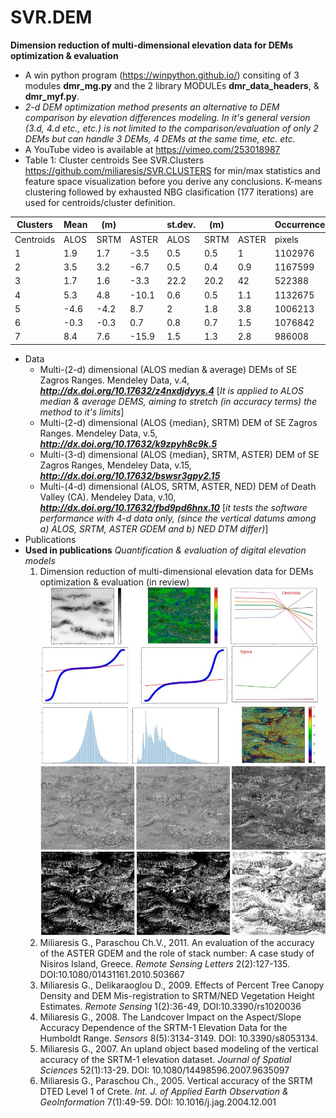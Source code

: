 # SVR.DEM
**Dimension reduction of multi-dimensional elevation data for DEMs optimization & evaluation**
* A win python program (https://winpython.github.io/) consiting of 3 modules **dmr_mg.py** and the 2 library MODULEs **dmr_data_headers**, & **dmr_myf.py**.
* _2-d DEM optimization method presents an alternative to DEM comparison by elevation differences modeling. In it's general version (3.d, 4.d etc., etc.) is not limited to the comparison/evaluation of only 2 DEMs but can handle 3 DEMs, 4 DEMs at the same time, etc. etc._
* A YouTube video is available at https://vimeo.com/253018987
* Table 1: Cluster centroids 
See SVR.Clusters https://github.com/miliaresis/SVR.CLUSTERS for min/max statistics and feature space visualization before you derive any conclusions. K-means clustering followed by exhausted NBG clasification (177 iterations) are used for centroids/cluster definition.

| Clusters  	| Mean 	|   (m)	|       	| st.dev. 	|    (m)  	|         	| Occurrence 	|            	|
|-----------	|------	|------	|-------	|---------	|---------	|---------	|------------	|------------	|
| Centroids 	| ALOS 	| SRTM 	| ASTER 	| ALOS    	| SRTM    	| ASTER   	| pixels     	| %          	|
| 1         	| 1.9  	| 1.7  	| -3.5  	| 0.5     	| 0.5     	| 1       	| 1102976    	| 15.8       	|
| 2         	| 3.5  	| 3.2  	| -6.7  	| 0.5     	| 0.4     	| 0.9     	| 1167599    	| 16.7       	|
| 3         	| 1.7  	| 1.6  	| -3.3  	| 22.2    	| 20.2    	| 42      	| 522388     	| 7.5        	|
| 4         	| 5.3  	| 4.8  	| -10.1 	| 0.6     	| 0.5     	| 1.1     	| 1132675    	| 16.2       	|
| 5         	| -4.6 	| -4.2 	| 8.7   	| 2       	| 1.8     	| 3.8     	| 1006213    	| 14.4       	|
| 6         	| -0.3 	| -0.3 	| 0.7   	| 0.8     	| 0.7     	| 1.5     	| 1076842    	| 15.4       	|
| 7         	| 8.4  	| 7.6  	| -15.9 	| 1.5     	| 1.3     	| 2.8     	| 986008     	| 14.1       	|

* Data
  * Multi-(2-d) dimensional (ALOS median & average) DEMs of SE Zagros Ranges. Mendeley Data,  v.4, _**http://dx.doi.org/10.17632/z4nxdjdyys.4**_ [_It is applied to ALOS median & average DEMS, aiming to stretch (in accuracy terms) the method to it's limits_] 
  * Multi-(2-d) dimensional (ALOS {median}, SRTM) DEM of SE Zagros Ranges. Mendeley Data, v.5, _**http://dx.doi.org/10.17632/k9zpyh8c9k.5**_
  * Multi-(3-d) dimensional (ALOS {median}, SRTM, ASTER) DEM of SE Zagros Ranges, Mendeley Data,  v.15, _**http://dx.doi.org/10.17632/bswsr3gpy2.15**_
  * Multi-(4-d) dimensional (ALOS, SRTM, ASTER, NED)  DEM of Death Valley (CA). Mendeley Data, v.10, _**http://dx.doi.org/10.17632/fbd9pd6hnx.10**_ [_it tests the software performance with 4-d data only, (since the vertical datums among  a) ALOS, SRTM, ASTER GDEM and b) NED DTM differ)_]
* Publications
* **Used in publications** *Quantification & evaluation of digital elevation models*
  1. Dimension reduction of multi-dimensional elevation data for DEMs optimization & evaluation (in review)
![Example of output images](https://github.com/miliaresis/SVR.DEM/blob/master/mapping.jpg)
  1. Miliaresis G., Paraschou Ch.V., 2011. An evaluation of the accuracy of the ASTER GDEM and the role of stack number: A case study of   Nisiros Island, Greece. *Remote Sensing Letters*  2(2):127-135. DOI:10.1080/01431161.2010.503667 
  1. Miliaresis G., Delikaraoglou D., 2009. Effects of Percent Tree Canopy Density and DEM Mis-registration to SRTM/NED Vegetation Height Estimates. *Remote Sensing* 1(2):36-49, DOI:10.3390/rs1020036 
  1. Miliaresis G., 2008. The Landcover Impact on the Aspect/Slope Accuracy Dependence of the SRTM-1 Elevation Data for the Humboldt Range. *Sensors* 8(5):3134-3149. DOI: 10.3390/s8053134. 
  1. Miliaresis G., 2007. An upland object based modeling of the vertical accuracy of the SRTM-1 elevation dataset. *Journal of Spatial Sciences* 52(1):13-29. DOI: 10.1080/14498596.2007.9635097 
  1. Miliaresis G., Paraschou Ch., 2005. Vertical accuracy of the SRTM DTED Level 1 of Crete. *Int. J. of Applied Earth Observation & GeoInformation* 7(1):49-59. DOI: 10.1016/j.jag.2004.12.001 
